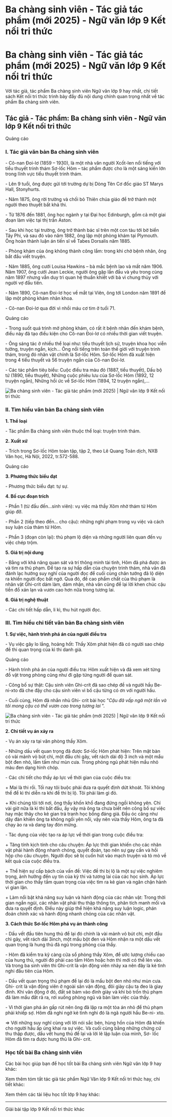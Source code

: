 # Ba chàng sinh viên - Tác giả tác phẩm (mới 2025) - Ngữ văn lớp 9 Kết nối tri thức

# Ba chàng sinh viên - Tác giả tác phẩm (mới 2025) - Ngữ văn lớp 9 Kết nối tri thức

Với tác giả, tác phẩm Ba chàng sinh viên Ngữ văn lớp 9 hay nhất, chi tiết sách Kết nối tri thức trình bày đầy đủ nội dung chính quan trọng nhất về tác phẩm Ba chàng sinh viên.

## Tác giả - Tác phẩm: Ba chàng sinh viên - Ngữ văn lớp 9 Kết nối tri thức

Quảng cáo

### **I. Tác giả văn bản Ba chàng sinh viên**

\- Cô-nan Đoi-lơ (1859 – 1930), là một nhà văn người Xcốt-len nổi tiếng với tiểu thuyết trinh thám Sơ-lốc Hôm – tác phẩm được cho là một sáng kiến lớn trong lĩnh vực tiểu thuyết trinh thám.

\- Lên 9 tuổi, ông được gửi tới trường dự bị Dòng Tên Cơ đốc giáo ST Marys Hall, Stonyhurts.

\- Năm 1875, ông rời trường và chối bỏ Thiên chúa giáo để trở thành một người theo thuyết bất khả thi.

\- Từ 1876 đến 1881, ông học ngành y tại Đại học Edinburgh, gồm cả một giai đoạn làm việc tại thị trấn Aston.

\- Sau khi học tại trường, ông trở thành bác sĩ trên một con tàu tới bờ biển Tây Phi, và sau đó vào năm 1882, ông lập một phòng khám tại Plymouth. Ông hoàn thành luận án tiến sĩ về Tabes Dorsalis năm 1885.

\- Phòng khám của ông không thành công lắm: trong khi chờ bệnh nhân, ông bắt đầu viết truyện.

\- Năm 1885, ông cưới Louisa Hawkins – bà mắc bệnh lao và mất năm 1906. Năm 1907, ông cưới Jean Leckie, người ông gặp lần đầu và yêu trong cùng năm 1897 nhưng vẫn duy trì quan hệ thuần khiết với bà vì chung thủy với người vợ đầu tiên.

\- Năm 1890, Cô-nan Đoi-lơ học về mắt tại Viên, ông tới London năm 1891 để lập một phòng khám nhãn khoa.

\- Cô-nan Đoi-lơ qua đời vì nhồi máu cơ tim ở tuổi 71.

Quảng cáo

\- Trong suốt quá trình mở phòng khám, có rất ít bệnh nhân đến khám bệnh, điều này đã tạo điều kiện cho Cô-nan Đoi-lơ có nhiều thời gian viết truyện.

\- Ông sáng tác ở nhiều thể loại như: tiểu thuyết lịch sử, truyện khoa học viễn tưởng, truyện ngắn, kịch… Ông nổi tiếng trên toàn thế giới với truyện trinh thám, trong đó nhân vật chính là Sơ-lốc Hôm. Sơ-lốc Hôm đã xuất hiện trong 4 tiểu thuyết và 56 truyện ngắn của Cô-nan Đoi-lơ.

\- Các tác phẩm tiêu biểu: Cuộc điều tra màu đỏ (1887, tiểu thuyết), Dấu bộ tứ (1890, tiểu thuyết), Những cuộc phiêu lưu của Sơ-lốc Hôm (1892, 12 truyện ngắn), Những hồi ức về Sơ-lốc Hôm (1894, 12 truyện ngắn),…

![Ba chàng sinh viên - Tác giả tác phẩm \(mới 2025\) | Ngữ văn lớp 9 Kết nối tri thức](https://vietjack.com/soan-van-lop-9-kn/images/tac-gia-tac-pham-ba-chang-sinh-vien-236069.PNG)

### **II. Tìm hiểu văn bản Ba chàng sinh viên**

**1\. Thể loại**

\- Tác phẩm Ba chàng sinh viên thuộc thể loại: truyện trinh thám.

**2\. Xuất xứ**

\- Trích trong Sơ-lốc Hôm toàn tập, tập 2, theo Lê Quang Toản dịch, NXB Văn học, Hà Nội, 2022, tr.572-588.

Quảng cáo

**3\. Phương thức biểu đạt**

\- Phương thức biểu đạt: tự sự.

**4\. Bố cục đoạn trích**

\- Phần 1 (từ đầu đến…sinh viên): vụ việc mà thầy Xôm nhờ thám tử Hôm giúp đỡ.

\- Phần 2 (tiếp theo đến… cho cậu): những nghi phạm trong vụ việc và cách suy luận của thám tử Hôm.

\- Phần 3 (đoạn còn lại): thủ phạm lộ diện và những người liên quan đến vụ việc chép trộm.

**5\. Giá trị nội dung**

\- Bằng với khả năng quan sát và trí thông minh tài tình, Hôm đã phá được án và tìm ra thủ phạm. Để tạo ra sự hấp dẫn của chuyện trinh thám, nhà văn đã đánh lạc hướng suy nghĩ của người đọc để cuối cùng chân tướng đã lộ diện ra khiến người đọc bất ngờ. Qua đó, đề cao phẩm chất của thủ phạm là nhân vật Ghi-crit dám làm, dám nhận, nhà văn cũng để lại lời khen chúc cậu tiền đồ xán lạn và vươn cao hơn nữa trong tương lai.

**6\. Giá trị nghệ thuật**

\- Các chi tiết hấp dẫn, li kì, thu hút người đọc.

### **III. Tìm hiểu chi tiết văn bản Ba chàng sinh viên**

**1\. Sự việc, hành trình phá án của người điều tra**

\- Vụ việc gây lo lắng, hoảng hốt: Thầy Xôm phát hiện đã có người sao chép đề thi quan trọng của kì thi danh giá.

Quảng cáo

\- Hành trình phá án của người điều tra: Hôm xuất hiện và đã xem xét từng đồ vật trong phòng cũng như đi gặp từng người để quan sát.

\- Công bố sự thật: Cậu sinh viên Ghi-crít đã sao chép đề và người hầu Be-ni-xto đã che đậy cho cậu sinh viên vì bố cậu từng có ơn với người hầu.

\- Cuối cùng, Hôm đã nhắn nhủ Ghi- crit bài học "_Cậu đã vấp ngã một lần và tôi mong cậu có thể vươn cao trong tương lai_ ”.

![Ba chàng sinh viên - Tác giả tác phẩm \(mới 2025\) | Ngữ văn lớp 9 Kết nối tri thức](https://vietjack.com/soan-van-lop-9-kn/images/tac-gia-tac-pham-ba-chang-sinh-vien-236071.PNG)

**2\. Chi tiết vụ án xảy ra**

\- Vụ án xảy ra tại văn phòng thầy Xôm.

\- Những dấu vết quan trọng đã được Sơ-lốc Hôm phát hiện: Trên mặt bàn có vài mảnh vỏ bút chì, một đầu chì gãy, vết rách dài độ 3 inch và một mẩu bột đen nhỏ, lấm tấm như mùn cưa. Trong phòng ngủ phát hiện mẩu nhỏ màu đen dạng hình chóp.

\- Các chi tiết cho thấy áp lực về thời gian của cuộc điều tra:

\+ Mai là thi rồi. Tối nay tôi buộc phải đưa ra quyết định dứt khoát. Tôi không thể để kì thi diễn ra khi đề thi bị lộ. Tôi phải làm gì đó.

\+ Khi chúng tôi tới nơi, ông thầy khốn khổ đang đứng ngồi không yên. Chỉ vài giờ nữa là kì thi bắt đầu, ấy vậy mà ông ta chưa biết nên công bố sự việc hay mặc thây cho kẻ gian trá tranh học bồng đáng giá. Đầu óc căng như dây đàn khiến ông ta không ngồi yên nổi, vậy nên vừa thấy Hôm, ông ta đã chạy ào ra và dang tay đón mừng.

\- Tác dụng của việc tạo ra áp lực về thời gian trong cuộc điều tra:

\+ Tăng tính kịch tính cho câu chuyện: Áp lực thời gian khiến cho các nhân vật phải hành động nhanh chóng, quyết đoán, tạo nên sự gay cấn và hồi hộp cho câu chuyện. Người đọc sẽ bị cuốn hút vào mạch truyện và tò mò về kết quả của cuộc điều tra.

\+ Thể hiện sự cấp bách của vấn đề: Việc đề thi bị lộ là một sự việc nghiêm trọng, ảnh hưởng đến uy tín của kỳ thi và tương lai của các học sinh. Áp lực thời gian cho thấy tầm quan trọng của việc tìm ra kẻ gian và ngăn chặn hành vi gian lận.

\+ Làm nổi bật khả năng suy luận và hành động của các nhân vật: Trong thời gian ngắn ngủi, các nhân vật phải thu thập thông tin, phân tích manh mối và đưa ra quyết định. Điều này giúp thể hiện khả năng suy luận logic, phán đoán chính xác và hành động nhanh chóng của các nhân vật.

**3\. Cách thức Sơ-lốc Hôm phá vụ án thành công**

\- Dấu vết đầu tiên hung thủ để lại đó chính là vài mảnh vỏ bút chì, một đầu chì gãy, vết rách dài 3inch, một mẩu bột đen và Hôm nhận ra một dấu vết quan trọng là hung thủ đã ngủ trong phòng của thầy.

\- Hôm đã kiểm tra kỹ càng cửa sổ phòng thầy Xôm, để ước lượng chiều cao của hung thủ, người đó phải cao tầm Hôm hoặc hơn thì mới có thể lẻn vào. Và trong ba sinh viên thì Ghi-crit là vận động viên nhảy xa nên đây là kẻ tình nghi đầu tiên của Hôm.

\- Dấu vết quan trọng thủ phạm để lại đó là mẩu bột đen nhỏ như mùn cưa. Ghi- crit là vận động viên ở ngoài sân vận động, đôi giày cậu ta đeo là gìay đinh. Khi vân động ở đó, đất sẽ bám vào đinh giày và khi bỏ trốn thủ phạm đã làm mẩu đất rã ra, rơi xuống phòng ngủ và bàn làm việc của thầy.

\- Vì thời gian phá án gấp rút nên ông đã lập ra một tòa án nhỏ để thủ phạm phải khiếp sợ. Hôm đã nghi ngờ kẻ tình nghi đó là ngã người hầu Be-ni- xto.

=> Với những suy nghĩ cùng với lời nói sắc bén, hùng hồn của Hôm đã khiến cho người hầu ấp úng khai ra sự việc. Và cuối cùng bằng những chứng cứ thu thập được, dấu vết hung thủ để lại và lời lẽ lập luận của mình, Sơ- lốc Hôm đã tìm ra được hung thủ là Ghi- crit.

### **Học tốt bài Ba chàng sinh viên**

Các bài học giúp bạn để học tốt bài Ba chàng sinh viên Ngữ văn lớp 9 hay khác:

Xem thêm tóm tắt tác giả tác phẩm Ngữ Văn lớp 9 Kết nối tri thức hay, chi tiết khác:

Xem thêm các tài liệu học tốt lớp 9 hay khác:

* * *

Giải bài tập lớp 9 Kết nối tri thức khác
